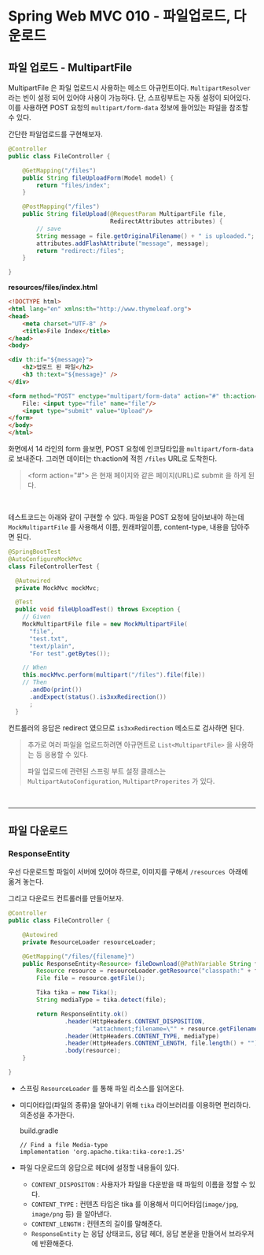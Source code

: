 # Spring Web MVC 010 - 파일업로드, 다운로드





## 파일 업로드 - MultipartFile



MultipartFile 은 파일 업로드시 사용하는 메소드 아규먼트이다. `MultipartResolver` 라는 빈이 설정 되어 있어야 사용이 가능하다. 단, 스프링부트는 자동 설정이 되어있다. 이를 사용하면 POST 요청의 `multipart/form-data` 정보에 들어있는 파일을 참조할 수 있다.



간단한 파일업로드를 구현해보자.

```java
@Controller
public class FileController {

    @GetMapping("/files")
    public String fileUploadForm(Model model) {
        return "files/index";
    }

    @PostMapping("/files")
    public String fileUpload(@RequestParam MultipartFile file,
                             RedirectAttributes attributes) {
        // save
        String message = file.getOriginalFilename() + " is uploaded.";
        attributes.addFlashAttribute("message", message);
        return "redirect:/files";
    }

}
```





**resources/files/index.html**

```html
<!DOCTYPE html>
<html lang="en" xmlns:th="http://www.thymeleaf.org">
<head>
    <meta charset="UTF-8" />
    <title>File Index</title>
</head>
<body>

<div th:if="${message}">
    <h2>업로드 된 파일</h2>
    <h3 th:text="${message}" />
</div>

<form method="POST" enctype="multipart/form-data" action="#" th:action="@{/files}">
    File: <input type="file" name="file"/>
    <input type="submit" value="Upload"/>
</form>
</body>
</html>
```

화면에서 14 라인의 form 을보면, POST 요청에 인코딩타입을 `multipart/form-data` 로 보내준다. 그러면 데이터는 th:action에 적힌 `/files` URL로 도착한다.

> \<form action="#"\>  은 현재 페이지와 같은 페이지(URL)로 submit 을 하게 된다.

<br />

테스트코드는 아래와 같이 구현할 수 있다. 파일을 POST 요청에 담아보내야 하는데 `MockMultipartFile` 를 사용해서 이름, 원래파일이름, content-type, 내용을 담아주면 된다.

```java
@SpringBootTest
@AutoConfigureMockMvc
class FileControllerTest {

  @Autowired
  private MockMvc mockMvc;

  @Test
  public void fileUploadTest() throws Exception {
    // Given
    MockMultipartFile file = new MockMultipartFile(
      "file",
      "test.txt",
      "text/plain",
      "For test".getBytes());

    // When
    this.mockMvc.perform(multipart("/files").file(file))
    // Then
      .andDo(print())
      .andExpect(status().is3xxRedirection())
      ;
  }
```

컨트롤러의 응답은 redirect 였으므로 `is3xxRedirection` 메소드로 검사하면 된다.



> 추가로 여러 파일을 업로드하려면 아규먼트로 `List<MultipartFile>` 을 사용하는 등 응용할 수 있다.
>
> 파일 업로드에 관련된 스프링 부트 설정 클래스는 `MultipartAutoConfiguration`, `MultipartProperites` 가 있다.

<br />

---

## 파일 다운로드



### ResponseEntity







우선 다운로드할 파일이 서버에 있어야 하므로, 이미지를 구해서 `/resources `아래에 옮겨 놓는다.



그리고 다운로드 컨트롤러를 만들어보자.

```java
@Controller
public class FileController {

    @Autowired
    private ResourceLoader resourceLoader;

    @GetMapping("/files/{filename}")
    public ResponseEntity<Resource> fileDownload(@PathVariable String filename) throws IOException {
        Resource resource = resourceLoader.getResource("classpath:" + filename);
        File file = resource.getFile();

        Tika tika = new Tika();
        String mediaType = tika.detect(file);

        return ResponseEntity.ok()
                .header(HttpHeaders.CONTENT_DISPOSITION,
                        "attachment;filename=\"" + resource.getFilename() + "\"")
                .header(HttpHeaders.CONTENT_TYPE, mediaType)
                .header(HttpHeaders.CONTENT_LENGTH, file.length() + "")
                .body(resource);
    }

}
```

* 스프링 `ResourceLoader` 를 통해 파일 리소스를 읽어온다.

* 미디어타입(파일의 종류)을 알아내기 위해 `tika` 라이브러리를 이용하면 편리하다. 의존성을 추가한다.

  build.gradle

  ```shell
  // Find a file Media-type
  implementation 'org.apache.tika:tika-core:1.25'
  ```

* 파일 다운로드의 응답으로 헤더에 설정할 내용들이 있다.

  * `CONTENT_DISPOSITON` : 사용자가 파일을 다운받을 때 파일의 이름을 정할 수 있다.
  * `CONTENT_TYPE` : 컨텐츠 타입은 tika 를 이용해서 미디어타입(`image/jpg`, `image/png` 등) 을 알아낸다.
  * `CONTENT_LENGTH` : 컨텐츠의 길이를 말해준다.
  * `ResponseEntity` 는 응답 상태코드, 응답 헤더, 응답 본문을 만들어서 브라우저에 반환해준다.




